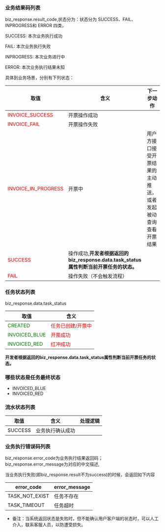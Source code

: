 ### 业务结果码列表

biz_response.result_code,状态分为：状态分为 SUCCESS、FAIL、INPROGRESS和 ERROR 四类，

SUCCESS: 本次业务执行成功

FAIL: 本次业务执行失败

INPROGRESS: 本次业务进行中

ERROR: 本次业务执行结果未知

具体到业务场景，分别有下列状态：

取值 |含义 | 下一步动作 
--------- | ------ | -----  
<font color="red">INVOICE_SUCCESS</font>|	开票操作成功	| 
<font color="red">INVOICE_FAIL</font>	| 开票操作失败	| 
<font color="red">INVOICE_IN_PROGRESS</font> | 开票中  | 用户方接口接受开票结果的主动推送，或者发起被动查询查看开票结果
<font color="red">SUCCESS|	操作成功,**开发者根据返回的biz_response.data.task_status属性判断当前开票任务的状态。**
<font color="red">FAIL	|操作失败（不会触发流程）

### 任务状态列表

biz_response.data.task_status	

取值 |含义  
--------- | ------
<font color="green">CREATED</font>	| <font color="red">任务已创建/开票中</font>
<font color="green">INVOICED_BLUE</font>	    | <font color="red">开票成功</font>
<font color="green">INVOICED_RED</font>    | <font color="red">红冲成功</font>

**开发者根据返回的biz_response.data.task_status属性判断当前开票任务的状态。**

### 哪些状态是任务最终状态
- INVOICED_BLUE
- INVOICED_RED


### 流水状态列表

取值 |含义 | 处理逻辑 
--------- | ------ | -----  
SUCCESS	|业务执行确认成功|



### 业务执行错误码列表

biz_response.error_code为业务执行结果返回码；biz_response.error_message为对应的中文描述,

当业务执行失败(即biz_response.result不为success)的时候，会返回如下内容

error_code |error_message
--------- | ------
TASK_NOT_EXIST | 任务不存在
TASK_TIMEOUT | 任务超时

 * 备注：当系统返回状态是失败时，但不能确认用户客户端的状态时，可以人工介入，联系客服人员，以防遭受损失。